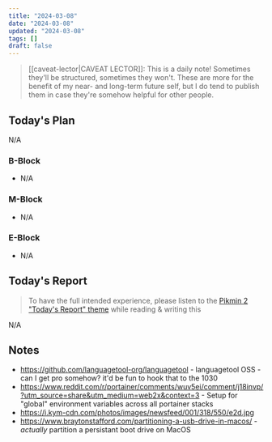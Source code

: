 ```yaml
---
title: "2024-03-08"
date: "2024-03-08"
updated: "2024-03-08"
tags: []
draft: false
---
```


> [[caveat-lector|CAVEAT LECTOR]]: This is a daily note! Sometimes they'll be structured, sometimes they won't. These are more for the benefit of my near- and long-term future self, but I do tend to publish them in case they're somehow helpful for other people.

## Today's Plan

N/A

### B-Block

- N/A

### M-Block

- N/A

### E-Block

- N/A

## Today's Report

> To have the full intended experience, please listen to the [Pikmin 2 "Today's Report" theme](https://www.youtube.com/watch?v=l1fCmKZnq3U&list=PLwyW5mbdZMGN8mGTqvDhsBs37SW4TkHcw&index=85) while reading & writing this

N/A

## Notes

- https://github.com/languagetool-org/languagetool - languagetool OSS - can I get pro somehow? it'd be fun to hook that to the 1030
- https://www.reddit.com/r/portainer/comments/wuv5ei/comment/j18invp/?utm_source=share&utm_medium=web2x&context=3 - Setup for "global" environment variables across all portainer stacks
- https://i.kym-cdn.com/photos/images/newsfeed/001/318/550/e2d.jpg
- https://www.braytonstafford.com/partitioning-a-usb-drive-in-macos/ - *actually* partition a persistant boot drive on MacOS